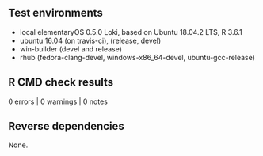 ## Test environments

- local elementaryOS 0.5.0 Loki, based on Ubuntu 18.04.2 LTS, R 3.6.1
- ubuntu 16.04 (on travis-ci), (release, devel)
- win-builder (devel and release)
- rhub (fedora-clang-devel, windows-x86_64-devel, ubuntu-gcc-release)

## R CMD check results

0 errors | 0 warnings | 0 notes

## Reverse dependencies

None.
